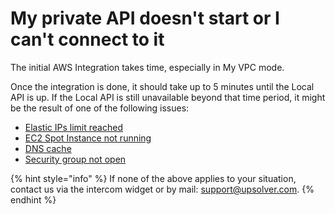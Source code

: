 # My private API doesn't start or I can't connect to it

The initial AWS Integration takes time, especially in My VPC mode. 

Once the integration is done, it should take up to 5 minutes until the Local API is up. If the Local API is still unavailable beyond that time period, it might be the result of one of the following issues:

* [Elastic IPs limit reached](elastic-ips-limit-reached.md)
* [EC2 Spot Instance not running](ec2-spot-instance-not-running.md)
* [DNS cache](dns-cache.md)
* [Security group not open](security-group-not-open.md)

{% hint style="info" %}
If none of the above applies to your situation, contact us via the intercom widget or by mail: support@upsolver.com.
{% endhint %}

